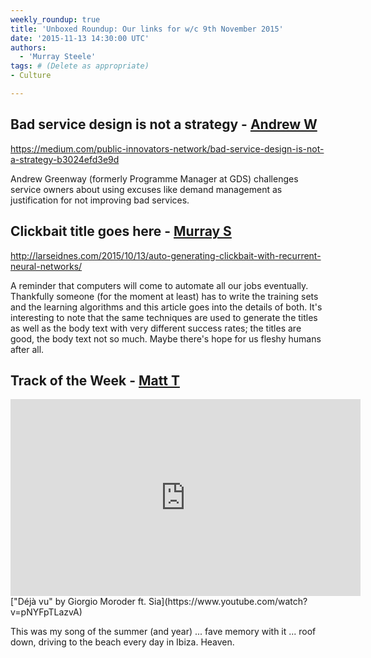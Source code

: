 ```yaml
---
weekly_roundup: true
title: 'Unboxed Roundup: Our links for w/c 9th November 2015'
date: '2015-11-13 14:30:00 UTC'
authors:
  - 'Murray Steele'
tags: # (Delete as appropriate)
- Culture

---
```


## Bad service design is not a strategy - [Andrew W](/team#andrew-white)

https://medium.com/public-innovators-network/bad-service-design-is-not-a-strategy-b3024efd3e9d

Andrew Greenway (formerly Programme Manager at GDS) challenges service owners about using excuses like demand management as justification for not improving bad services.

## Clickbait title goes here - [Murray S](/team#murray-steele)

http://larseidnes.com/2015/10/13/auto-generating-clickbait-with-recurrent-neural-networks/

A reminder that computers will come to automate all our jobs eventually.  Thankfully someone (for the moment at least) has to write the training sets and the learning algorithms and this article goes into the details of both.  It's interesting to note that the same techniques are used to generate the titles as well as the body text with very different success rates; the titles are good, the body text not so much.  Maybe there's hope for us fleshy humans after all.

## Track of the Week - [Matt T](https://twitter.com/MattUnboxed)

<iframe width="560" height="315" src="https://www.youtube.com/embed/pNYFpTLazvA" frameborder="0" allowfullscreen></iframe>
["Déjà vu" by Giorgio Moroder ft. Sia](https://www.youtube.com/watch?v=pNYFpTLazvA)

This was my song of the summer (and year) ... fave memory with it ... roof down, driving to the beach every day in Ibiza. Heaven.
